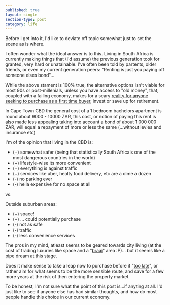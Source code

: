 ```yaml
---
published: true
layout: single
section-type: post
category: life
---
```

Before I get into it, I'd like to deviate off topic somewhat just to set the scene as is where.

I often wonder what the ideal answer is to this. Living in South Africa is currently making things that (I'd assume) the previous generation took for granted, very hard or unatainable. I've often been told by partents, older friends, or even my current generation peers: "Renting is just you paying off someone elses bond"...

While the above stament is 100% true, the alternative options isn't viable for most 90s or post-millenials, unless you have access to "old money", that, coupled with a failing economy, makes for a scary [reality for anyone seeking to purchase as a first time buyer](http://www.biznews.com/wealth-building/2017/01/12/cape-town-property-prices/), invest or save up for retirement.

In Cape Town CBD the general cost of a 1 bedroom bachelors apartment is round about 9000 - 10000 ZAR, this cost, or notion of paying this rent is also made less appealing taking into account a bond of about 1 000 000 ZAR, will equal a repayment of more or less the same (...without levies and insurance etc)

I'm of the opinion that living in the CBD is:

- (+) somewhat safer (being that statistically South Africais one of the most dangerous countries in the world)
- (+) lifestyle-wise its more convenient
- (+) everything is against traffic
- (+) services like uber, healty food delivery, etc are a dime a dozen
- (-) no parking ever
- (-) hella expensive for no space at all

vs.

Outside suburban areas:

- (+) space!
- (+) ... could potentially purchase
- (-) not as safe
- (-) traffic
- (-) less convenience services

The pros in my mind, atleast seems to be geared towards city living (at the cost of trading luxuries like space and a "[braai](https://www.google.co.za/search?q=braai&oq=braai&aqs=chrome..69i57j69i60j69i61j69i60j69i61j0.1460j0j4&sourceid=chrome&ie=UTF-8#q=define+braaivleis)" area :P)... but it seems like a pipe dream at this stage.

Does it make sense to take a leap now to purchase before it "[too late](https://www.moneyweb.co.za/investing/property/heres-how-cape-town-property-prices-have-exploded/)", or rather aim for what seems to be the more sensible route, and save for a few more years at the risk of then entering the property market.

To be honest, I'm not sure what the point of this post is...if anyting at all. I'd just like to see if anyone else has had similar thoughts, and how do most people handle this choice in our current economy.
